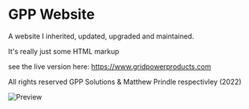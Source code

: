 # GPP Website
A website I inherited, updated, upgraded and maintained.

It's really just some HTML markup

see the live version here: https://www.gridpowerproducts.com

All rights reserved GPP Solutions & Matthew Prindle respectivley (2022)

![Preview](GPP-Website/img/gppWebSite.png)
